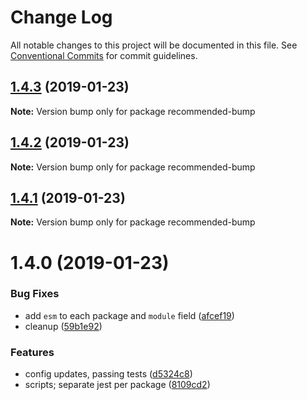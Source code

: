 # Change Log

All notable changes to this project will be documented in this file.
See [Conventional Commits](https://conventionalcommits.org) for commit guidelines.

## [1.4.3](https://github.com/tunnckoCore/monorepo/compare/recommended-bump@1.4.2...recommended-bump@1.4.3) (2019-01-23)

**Note:** Version bump only for package recommended-bump





## [1.4.2](https://github.com/tunnckoCore/monorepo/compare/recommended-bump@1.4.1...recommended-bump@1.4.2) (2019-01-23)

**Note:** Version bump only for package recommended-bump





## [1.4.1](https://github.com/tunnckoCore/monorepo/compare/recommended-bump@1.4.0...recommended-bump@1.4.1) (2019-01-23)

**Note:** Version bump only for package recommended-bump





# 1.4.0 (2019-01-23)


### Bug Fixes

* add `esm` to each package and `module` field ([afcef19](https://github.com/tunnckoCore/monorepo/commit/afcef19))
* cleanup ([59b1e92](https://github.com/tunnckoCore/monorepo/commit/59b1e92))


### Features

* config updates, passing tests ([d5324c8](https://github.com/tunnckoCore/monorepo/commit/d5324c8))
* scripts; separate jest per package ([8109cd2](https://github.com/tunnckoCore/monorepo/commit/8109cd2))
